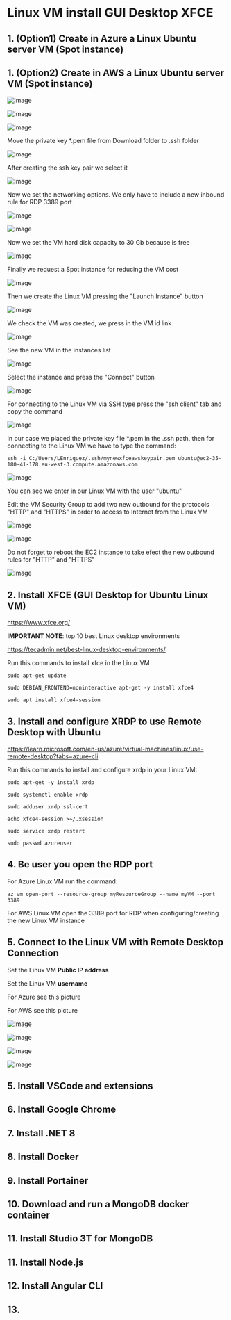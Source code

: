 # Linux VM install GUI Desktop XFCE

## 1. (Option1) Create in Azure a Linux Ubuntu server VM (Spot instance)


## 1. (Option2) Create in AWS a Linux Ubuntu server VM (Spot instance)

![image](https://github.com/luiscoco/Linux_install_XFCE_GUI_Desktop/assets/32194879/80872937-4e03-463a-83ae-a271343ac1ce)

![image](https://github.com/luiscoco/Linux_install_XFCE_GUI_Desktop/assets/32194879/9173ff09-b40b-45db-806c-da7044c51cec)

![image](https://github.com/luiscoco/Linux_install_XFCE_GUI_Desktop/assets/32194879/b94cd032-a596-4160-9efd-65924670666d)

Move the private key *.pem file from Download folder to .ssh folder 

![image](https://github.com/luiscoco/Linux_install_XFCE_GUI_Desktop/assets/32194879/e4327c04-dff3-498e-b417-cbd488406387)

After creating the ssh key pair we select it

![image](https://github.com/luiscoco/Linux_install_XFCE_GUI_Desktop/assets/32194879/c86479ba-8bc7-4e44-9687-9060c95c70da)

Now we set the networking options. We only have to include a new inbound rule for RDP 3389 port

![image](https://github.com/luiscoco/Linux_install_XFCE_GUI_Desktop/assets/32194879/ecb0a621-fdd9-42ce-a774-a1cea9ad2a56)

![image](https://github.com/luiscoco/Linux_install_XFCE_GUI_Desktop/assets/32194879/8097586b-0f9c-4a07-b197-2e7fb20beb46)

Now we set the VM hard disk capacity to 30 Gb because is free

![image](https://github.com/luiscoco/Linux_install_XFCE_GUI_Desktop/assets/32194879/21591d34-5ad9-4391-acf3-8f580dea4c07)

Finally we request a Spot instance for reducing the VM cost

![image](https://github.com/luiscoco/Linux_install_XFCE_GUI_Desktop/assets/32194879/c5df0234-26d7-4c98-b004-da07d1834059)

Then we create the Linux VM pressing the "Launch Instance" button

![image](https://github.com/luiscoco/Linux_install_XFCE_GUI_Desktop/assets/32194879/e2bec630-8251-429e-8c39-6fb0a46ed468)

We check the VM was created, we press in the VM id link

![image](https://github.com/luiscoco/Linux_install_XFCE_GUI_Desktop/assets/32194879/4935341d-ce34-4f2a-a831-4e0472d818c9)

See the new VM in the instances list

![image](https://github.com/luiscoco/Linux_install_XFCE_GUI_Desktop/assets/32194879/04049b83-5f7a-47ea-8fc1-464d596c9ce7)

Select the instance and press the "Connect" button

![image](https://github.com/luiscoco/Linux_install_XFCE_GUI_Desktop/assets/32194879/235890bd-9643-459f-86b2-667272d10e58)

For connecting to the Linux VM via SSH type press the "ssh client" tab and copy the command

![image](https://github.com/luiscoco/Linux_install_XFCE_GUI_Desktop/assets/32194879/99da5e9b-fb4a-469d-9de3-f5faed8b97a4)

In our case we placed the private key file *.pem in the .ssh path, then for connecting to the Linux VM we have to type the command:

```
ssh -i C:/Users/LEnriquez/.ssh/mynewxfceawskeypair.pem ubuntu@ec2-35-180-41-178.eu-west-3.compute.amazonaws.com
```

![image](https://github.com/luiscoco/Linux_install_XFCE_GUI_Desktop/assets/32194879/10c8685a-67b4-41d5-8e98-54e6ab2e743b)

You can see we enter in our Linux VM with the user "ubuntu"

Edit the VM Security Group to add two new outbound for the protocols "HTTP" and "HTTPS" in order to access to Internet from the Linux VM

![image](https://github.com/luiscoco/Linux_install_XFCE_GUI_Desktop/assets/32194879/39b74110-2c30-47a2-9ebc-6ee504269d93)

![image](https://github.com/luiscoco/Linux_install_XFCE_GUI_Desktop/assets/32194879/bacc76eb-1bc2-4e45-853c-d12d6a889fb2)

Do not forget to reboot the EC2 instance to take efect the new outbound rules for "HTTP" and "HTTPS"

![image](https://github.com/luiscoco/Linux_install_XFCE_GUI_Desktop/assets/32194879/889cb1e2-af40-4a1d-8173-45d0fff5a695)

## 2. Install XFCE (GUI Desktop for Ubuntu Linux VM)

https://www.xfce.org/

**IMPORTANT NOTE**: top 10 best Linux desktop environments

https://tecadmin.net/best-linux-desktop-environments/

Run this commands to install xfce in the Linux VM

```
sudo apt-get update

sudo DEBIAN_FRONTEND=noninteractive apt-get -y install xfce4

sudo apt install xfce4-session
```

## 3. Install and configure XRDP to use Remote Desktop with Ubuntu

https://learn.microsoft.com/en-us/azure/virtual-machines/linux/use-remote-desktop?tabs=azure-cli

Run this commands to install and configure xrdp in your Linux VM:

```
sudo apt-get -y install xrdp

sudo systemctl enable xrdp

sudo adduser xrdp ssl-cert

echo xfce4-session >~/.xsession

sudo service xrdp restart

sudo passwd azureuser
```

## 4. Be user you open the RDP port

For Azure Linux VM run the command:

```
az vm open-port --resource-group myResourceGroup --name myVM --port 3389
```

For AWS Linux VM open the 3389 port for RDP when configuring/creating the new Linux VM instance


## 5. Connect to the Linux VM with Remote Desktop Connection

Set the Linux VM **Public IP address**

Set the Linux VM **username**

For Azure see this picture

For AWS see this picture

![image](https://github.com/luiscoco/Linux_install_XFCE_GUI_Desktop/assets/32194879/0888a20e-0898-4f60-b70f-f5b58150ae8e)

![image](https://github.com/luiscoco/Linux_install_XFCE_GUI_Desktop/assets/32194879/a2a8c409-48cb-44dd-84af-88ef8acd5689)

![image](https://github.com/luiscoco/Linux_install_XFCE_GUI_Desktop/assets/32194879/42853bb2-6808-4da0-8e5e-908d76fcf7d7)

![image](https://github.com/luiscoco/Linux_install_XFCE_GUI_Desktop/assets/32194879/a0fdf824-1cf7-4fe5-840d-c660221c6c89)



## 5. Install VSCode and extensions




## 6. Install Google Chrome





## 7. Install .NET 8




## 8. Install Docker 





## 9. Install Portainer




## 10. Download and run a MongoDB docker container




## 11. Install Studio 3T for MongoDB







## 11. Install Node.js






## 12. Install Angular CLI






## 13. 




